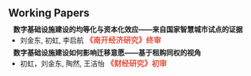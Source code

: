 <h1 id="wp"></h1>

<h2 style="margin: 50px 0px 10px;">Working Papers</h2>


<h4 style="margin:0 10px 0;">数字基础设施建设的均等化与资本化效应——来自国家智慧城市试点的证据</h4>
<ul style="margin:0 0 5px;">
  <li>刘金东, 初虹, 李启航 <strong style="color:#e74d3c; font-size: 0.95rem;">《南开经济研究》终审</strong></li>
</ul> 


<h4 style="margin:0 10px 0;">数字基础设施建设如何影响迁移意愿——基于租购同权的视角</h4>
<ul style="margin:0 0 5px;">
  <li>初虹，刘金东, 陶然, 王洁怡 <strong style="color:#e74d3c; font-size: 0.95rem;">《财经研究》初审</strong></li>
</ul> 


